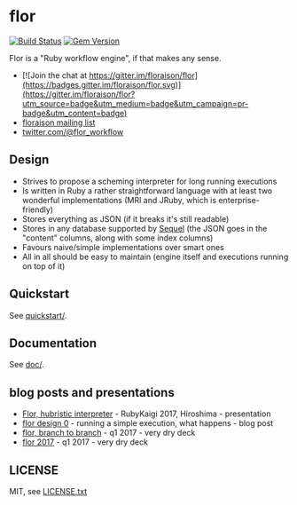 
# flor

[![Build Status](https://secure.travis-ci.org/floraison/flor.svg)](http://travis-ci.org/floraison/flor)
[![Gem Version](https://badge.fury.io/rb/flor.svg)](http://badge.fury.io/rb/flor)

Flor is a "Ruby workflow engine", if that makes any sense.

* [![Join the chat at https://gitter.im/floraison/flor](https://badges.gitter.im/floraison/flor.svg)](https://gitter.im/floraison/flor?utm_source=badge&utm_medium=badge&utm_campaign=pr-badge&utm_content=badge)
* [floraison mailing list](https://groups.google.com/forum/#!forum/floraison)
* [twitter.com/@flor_workflow](https://twitter.com/flor_workflow)

## Design

* Strives to propose a scheming interpreter for long running executions
* Is written in Ruby a rather straightforward language with at least two
  wonderful implementations (MRI and JRuby, which is enterprise-friendly)
* Stores everything as JSON (if it breaks it's still readable)
* Stores in any database supported by [Sequel](http://sequel.jeremyevans.net/)
  (the JSON goes in the "content" columns, along with some index columns)
* Favours naive/simple implementations over smart ones
* All in all should be easy to maintain (engine itself and executions running
  on top of it)

## Quickstart

See [quickstart/](quickstart/).

## Documentation

See [doc/](doc/).

## blog posts and presentations

* [Flor, hubristic interpreter](http://rubykaigi.org/2017/presentations/jmettraux.html) - RubyKaigi 2017, Hiroshima - presentation
* [flor design 0](http://jmettraux.skepti.ch/20171021.html?t=flor_design_0&f=readme) - running a simple execution, what happens - blog post
* [flor, branch to branch](https://speakerdeck.com/jmettraux/flor-branch-to-branch) - q1 2017 - very dry deck
* [flor 2017](https://speakerdeck.com/jmettraux/flor-2017) - q1 2017 - very dry deck


## LICENSE

MIT, see [LICENSE.txt](LICENSE.txt)

